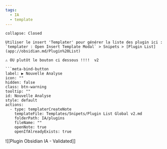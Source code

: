 ```yaml
---
tags:
  - IA
  - template
---
```


```ad-tip
collapse: Closed

Utiliser le insert 'Templater' pour générer la liste des plugin ici :  
`templater : Open Insert Template Modal` > Snipets > [Plugin List](app://obsidian.md/Plugin%20List)

⚠️ OU plutôt le bouton ci dessous !!!!  v2

```meta-bind-button
label: ▶️ Nouvelle Analyse
icon: ""
hidden: false
class: btn-warning
tooltip: ""
id: Nouvelle Analyse
style: default
actions:
  - type: templaterCreateNote
    templateFile: Templates/Snipets/Plugin List Global v2.md
    folderPath: IA/plugins
    fileName: ""
    openNote: true
    openIfAlreadyExists: true

```


![[Plugin Obsidian IA - Validated]]